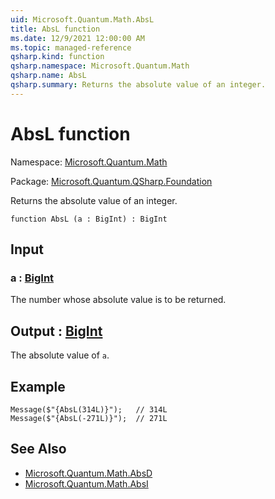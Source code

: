 ```yaml
---
uid: Microsoft.Quantum.Math.AbsL
title: AbsL function
ms.date: 12/9/2021 12:00:00 AM
ms.topic: managed-reference
qsharp.kind: function
qsharp.namespace: Microsoft.Quantum.Math
qsharp.name: AbsL
qsharp.summary: Returns the absolute value of an integer.
---
```


# AbsL function

Namespace: [Microsoft.Quantum.Math](xref:Microsoft.Quantum.Math)

Package: [Microsoft.Quantum.QSharp.Foundation](https://nuget.org/packages/Microsoft.Quantum.QSharp.Foundation)


Returns the absolute value of an integer.

```qsharp
function AbsL (a : BigInt) : BigInt
```


## Input

### a : [BigInt](xref:microsoft.quantum.qsharp.valueliterals#bigint-literals)

The number whose absolute value is to be returned.



## Output : [BigInt](xref:microsoft.quantum.qsharp.valueliterals#bigint-literals)

The absolute value of `a`.

## Example

```qsharpMessage($"{AbsL(314L)}");   // 314LMessage($"{AbsL(-271L)}");  // 271L```

## See Also

- [Microsoft.Quantum.Math.AbsD](xref:Microsoft.Quantum.Math.AbsD)
- [Microsoft.Quantum.Math.AbsI](xref:Microsoft.Quantum.Math.AbsI)